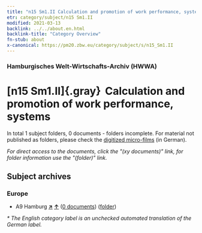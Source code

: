 ```yaml
---
title: "n15 Sm1.II Calculation and promotion of work performance, systems"
etr: category/subject/n15 Sm1.II
modified: 2021-03-13
backlink: ../../about.en.html
backlink-title: "Category Overview"
fn-stub: about
x-canonical: https://pm20.zbw.eu/category/subject/s/n15_Sm1.II
---
```


### Hamburgisches Welt-Wirtschafts-Archiv (HWWA)
# [n15 Sm1.II]{.gray}&#8201; Calculation and promotion of work performance, systems&#160; 





In total 1 subject folders, 0 documents - folders incomplete.
For material not published as folders, please check the [digitized micro-films](/film/h1_sh.de.html) (in German).

_For direct access to the documents, click the "(xy documents)" link, for folder information use the "(folder)" link._

## Subject archives



### Europe

- A9 Hamburg [**&nearr;**](../../../geo/i/140905/about.en.html "Hamburg (all folders)") [**&uarr;**](../../../geo/about.en.html#A9 "Country category system") (<a href="https://pm20.zbw.eu/dfgview/sh/140905,161861" title="about: Hamburg : Calculation and promotion of work performance, systems" target="_blank">0 documents</a>) ([folder](../../../../folder/sh/1409xx/140905/1618xx/161861/about.en.html))


_* The English category label is an unchecked automated translation of the German label._

